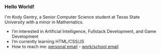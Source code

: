 ### Hello World!
I'm Kody Gentry, a Senior Computer Science student at Texas State University with a minor in Mathematics.
- I’m interested in Artificial Intelligence, Fullstack Development, and Game Development
- I’m currently learning HTML/CSS/JS
- How to reach me: [personal email](kodygentry3737@gmail.com) - [work/school email](kmg221@txstate.edu)

## 
